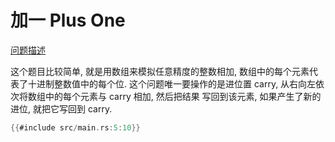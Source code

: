 # 加一 Plus One

[问题描述](https://leetcode.com/problems/plus-one)

这个题目比较简单, 就是用数组来模拟任意精度的整数相加, 数组中的每个元素代表了十进制整数值中的每个位.
这个问题唯一要操作的是进位置 carry, 从右向左依次将数组中的每个元素与 carry 相加, 然后把结果
写回到该元素, 如果产生了新的进位, 就把它写回到 carry.

```rust
{{#include src/main.rs:5:10}}
```